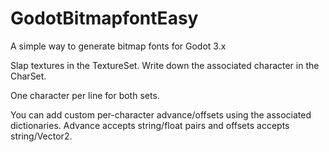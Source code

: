 # GodotBitmapfontEasy

A simple way to generate bitmap fonts for Godot 3.x

Slap textures in the TextureSet. Write down the associated character in the CharSet. 

One character per line for both sets.

You can add custom per-character advance/offsets using the associated dictionaries. Advance accepts string/float pairs and offsets accepts string/Vector2.


